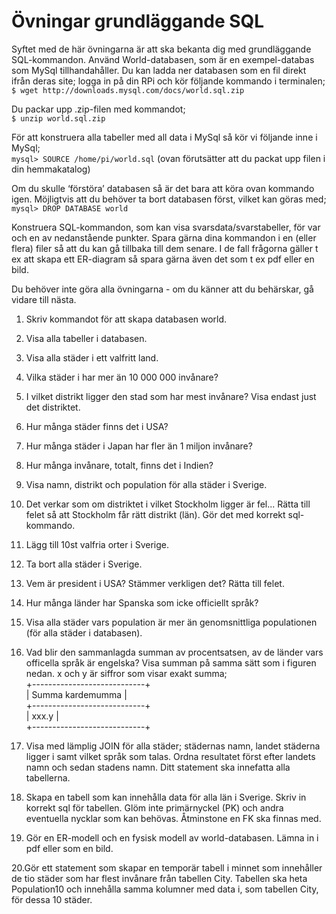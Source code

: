 # Övningar grundläggande SQL

Syftet med de här övningarna är att ska bekanta dig med grundläggande SQL-kommandon.
Använd World-databasen, som är en exempel-databas som MySql tillhandahåller.
Du kan ladda ner databasen som en fil direkt ifrån deras site; logga in på din RPi och kör följande kommando i terminalen;<br>
`$ wget http://downloads.mysql.com/docs/world.sql.zip`


Du packar upp .zip-filen med kommandot;<br>
`$ unzip world.sql.zip`

För att konstruera alla tabeller med all data i MySql så kör vi följande inne i MySql;<br>
`mysql> SOURCE /home/pi/world.sql`
(ovan förutsätter att du packat upp filen i din hemmakatalog)

Om du skulle ‘förstöra’ databasen så är det bara att köra ovan kommando igen. Möjligtvis att du behöver ta bort databasen först, vilket kan göras med;<br>
`mysql> DROP DATABASE world`


Konstruera SQL-kommandon, som kan visa svarsdata/svarstabeller, för var och en av nedanstående punkter. Spara gärna dina kommandon i en (eller flera) filer så att du kan gå tillbaka till dem senare. I de fall frågorna gäller t ex att skapa ett ER-diagram så spara gärna även det som t ex pdf eller en bild.

Du behöver inte göra alla övningarna - om du känner att du behärskar, gå vidare till nästa.



1. Skriv kommandot för att skapa databasen world.


2. Visa alla tabeller i databasen.


3. Visa alla städer i ett valfritt land.


4. Vilka städer i har mer än 10 000 000 invånare?


5. I vilket distrikt ligger den stad som har mest invånare? Visa endast just det distriktet.

6. Hur många städer finns det i USA?

7. Hur många städer i Japan har fler än 1 miljon invånare?

8. Hur många invånare, totalt, finns det i Indien?

9. Visa namn, distrikt och population för alla städer i Sverige.

10. Det verkar som om distriktet i vilket Stockholm ligger är fel... Rätta till felet så att Stockholm får rätt distrikt (län). Gör det med korrekt sql-kommando.

11. Lägg till 10st valfria orter i Sverige.

12. Ta bort alla städer i Sverige.

13. Vem är president i USA? Stämmer verkligen det? Rätta till felet.

14. Hur många länder har Spanska som icke officiellt språk?

15. Visa alla städer vars population är mer än genomsnittliga populationen (för alla städer i databasen).

16. Vad blir den sammanlagda summan av procentsatsen, av de länder vars officella språk är engelska? 
    Visa summan på samma sätt som i figuren nedan. x och y är siffror som visar exakt summa;<br>
+----------------------------+<br>
| Summa kardemumma           |<br>
+----------------------------+<br>
|   xxx.y                        |<br>
+----------------------------+<br>

17. Visa med lämplig JOIN för alla städer; städernas namn, landet städerna ligger i samt vilket språk som talas. Ordna resultatet först efter landets namn och sedan stadens namn. Ditt statement ska innefatta alla tabellerna.

18. Skapa en tabell som kan innehålla data för alla län i Sverige. Skriv in korrekt sql för tabellen. Glöm inte primärnyckel (PK) och andra eventuella nycklar som kan behövas. Åtminstone en FK ska finnas med.

19. Gör en ER-modell och en fysisk modell av world-databasen. Lämna in i pdf eller som en bild.

20.Gör ett statement som skapar en temporär tabell i minnet som innehåller de tio städer som har flest invånare från tabellen City. Tabellen ska heta Population10 och innehålla samma kolumner med data i, som tabellen City, för dessa 10 städer. 
